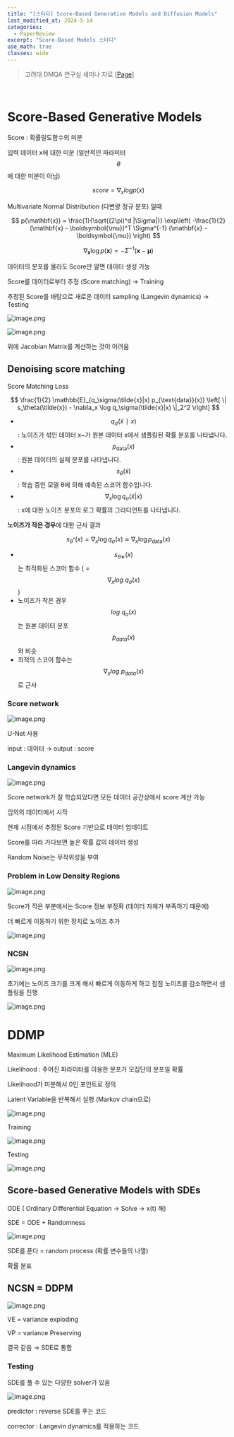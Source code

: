 ```yaml
---
title: "[스터디] Score-Based Generative Models and Diffusion Models"
last_modified_at: 2024-5-14
categories:
  - PaperReview
excerpt: "Score-Based Models 스터디"
use_math: true
classes: wide
---
```


> 고려대 DMQA 연구실 세미나 자료
[[Page](http://dmqm.korea.ac.kr/activity/seminar/434)]    


<br>




# Score-Based **Generative Models**

Score : 확률밀도함수의 미분

입력 데이터 x에 대한 미분 (일반적인 파라미터 $$\theta$$에 대한 미분이 아님)

$$
score = \nabla_xlogp(x)
$$

Multivariate Normal Distribution (다변량 정규 분포) 일때 

$$
p(\mathbf{x}) = \frac{1}{\sqrt{(2\pi)^d |\Sigma|}} \exp\left( -\frac{1}{2} (\mathbf{x} - \boldsymbol{\mu})^T \Sigma^{-1} (\mathbf{x} - \boldsymbol{\mu}) \right)
$$

$$
\nabla_{\mathbf{x}} \log p(\mathbf{x}) = -\Sigma^{-1} (\mathbf{x} - \boldsymbol{\mu})
$$

데이터의 분포를 몰라도 Score만 알면 데이터 생성 가능

Score를 데이터로부터 추정 (Score matching) → Training

추정된 Score를 바탕으로 새로운 데이터 sampling (Langevin dynamics) → Testing

![image.png](/assets/Images/2024-10-5-Score-Based_Generative_Study/image.png)

![image.png](/assets/Images/2024-10-5-Score-Based_Generative_Study/image%201.png)

위에 Jacobian Matrix를 계산하는 것이 어려움

## Denoising score matching

Score Matching Loss

$$
\frac{1}{2} \mathbb{E}_{q_\sigma(\tilde{x}|x) p_{\text{data}}(x)} \left[ \| s_\theta(\tilde{x}) - \nabla_x \log q_\sigma(\tilde{x}|x) \|_2^2 \right]
$$

- $$q_σ(\tilde{x}∣x)$$ : 노이즈가 섞인 데이터 x~가 원본 데이터 x에서 샘플링된 확률 분포를 나타냅니다.
- $$p_{\text{data}}(x)$$ : 원본 데이터의 실제 분포를 나타냅니다.
- $$s_\theta(\tilde{x})$$ : 학습 중인 모델 θ에 의해 예측된 스코어 함수입니다.
- $$\nabla_x \log q_\sigma(\tilde{x}|x)$$ : x에 대한 노이즈 분포의 로그 확률의 그라디언트를 나타냅니다.

**노이즈가 작은 경우**에 대한 근사 결과

$$
s_{\theta^*}(x) = \nabla_x \log q_\sigma(x) \approx \nabla_x \log p_{\text{data}}(x)
$$

- $$s_{θ∗}(x)$$는 최적화된 스코어 함수 ( = $$∇_xlog\ q_σ(x)$$ )
- 노이즈가 작은 경우  $$log\ q_σ(x)$$는 원본 데이터 분포 $$p_{data}(x)$$와 비슷
- 최적의 스코어 함수는 $$∇_xlog\ p_{data}(x)$$로 근사

### Score network

![image.png](/assets/Images/2024-10-5-Score-Based_Generative_Study/image%202.png)

U-Net 사용

input : 데이터 → output : score

### Langevin dynamics

![image.png](/assets/Images/2024-10-5-Score-Based_Generative_Study/image%203.png)

Score network가 잘 학습되었다면 모든 데이터 공간상에서 score 계산 가능

임의의 데이터에서 시작

현재 시점에서 추정된 Score 기반으로 데이터 업데이트

Score를 따라 가다보면 높은 확률 값의 데이터 생성

Random Noise는 무작위성을 부여

### Problem in Low Density Regions

![image.png](/assets/Images/2024-10-5-Score-Based_Generative_Study/image%204.png)

Score가 작은 부분에서는 Score 정보 부정확 (데이터 자체가 부족하기 때문에)

더 빠르게 이동하기 위한 장치로 노이즈 추가

![image.png](/assets/Images/2024-10-5-Score-Based_Generative_Study/image%205.png)

### NCSN

![image.png](/assets/Images/2024-10-5-Score-Based_Generative_Study/image%206.png)

초기에는 노이즈 크기를 크게 해서 빠르게 이동하게 하고 점점 노이즈를 감소하면서 샘플링을 진행 

![image.png](/assets/Images/2024-10-5-Score-Based_Generative_Study/image%207.png)

# DDMP

Maximum Likelihood Estimation (MLE)

Likelihood : 주어진 파라미터를 이용한 분포가 모집단의 분포일 확률

Likelihood가 미분해서 0인 포인트로 정의

Latent Variable을 반복해서 실행 (Markov chain으로)

![image.png](/assets/Images/2024-10-5-Score-Based_Generative_Study/image%208.png)

Training

![image.png](/assets/Images/2024-10-5-Score-Based_Generative_Study/image%209.png)

Testing

![image.png](/assets/Images/2024-10-5-Score-Based_Generative_Study/image%2010.png)

## Score-based Generative Models with SDEs

ODE ( Ordinary Differential Equation → Solve → x(t) 해)

SDE = ODE + Randomness

![image.png](/assets/Images/2024-10-5-Score-Based_Generative_Study/image%2011.png)

SDE를 푼다 = random process (확률 변수들의 나열)

확률 분포

## NCSN = DDPM

![image.png](/assets/Images/2024-10-5-Score-Based_Generative_Study/image%2012.png)

VE = variance exploding

VP = variance Preserving

결국 같음 → SDE로 통합

### Testing

SDE를 풀 수 있는 다양한 solver가 있음

![image.png](/assets/Images/2024-10-5-Score-Based_Generative_Study/image%2013.png)

predictor : reverse SDE를 푸는 코드

corrector : Langevin dynamics를 적용하는 코드